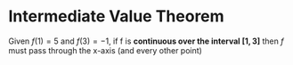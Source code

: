 # Intermediate Value Theorem
Given $f(1)=5$ and $f(3)=-1$,
if f is **continuous over the interval $[1,3]$** then $f$ must pass through the x-axis (and every other point)